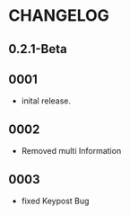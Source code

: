 # CHANGELOG

## 0.2.1-Beta

## 0001

- inital release.

## 0002

- Removed multi Information

## 0003

- fixed Keypost Bug
